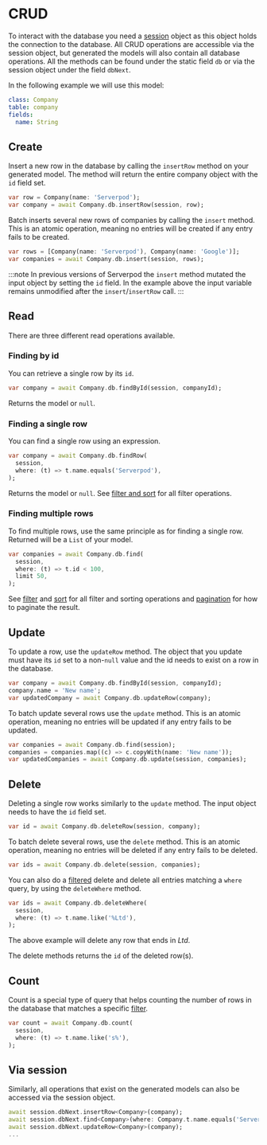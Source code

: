 # CRUD

To interact with the database you need a [session](/concepts/sessions) object as this object holds the connection to the database. All CRUD operations are accessible via the session object, but generated the models will also contain all database operations. All the methods can be found under the static field `db` or via the session object under the field `dbNext`.

In the following example we will use this model:

```yaml
class: Company
table: company
fields:
  name: String
```

## Create

Insert a new row in the database by calling the `insertRow` method on your generated model. The method will return the entire company object with the `id` field set.

```dart
var row = Company(name: 'Serverpod');
var company = await Company.db.insertRow(session, row);
```

Batch inserts several new rows of companies by calling the `insert` method. This is an atomic operation, meaning no entries will be created if any entry fails to be created.

```dart
var rows = [Company(name: 'Serverpod'), Company(name: 'Google')];
var companies = await Company.db.insert(session, rows);
```

:::note
In previous versions of Serverpod the `insert` method mutated the input object by setting the `id` field. In the example above the input variable remains unmodified after the `insert`/`insertRow` call.
:::

## Read

There are three different read operations available.

### Finding by id

You can retrieve a single row by its `id`.

```dart
var company = await Company.db.findById(session, companyId);
```

Returns the model or `null`.

### Finding a single row

You can find a single row using an expression.

```dart
var company = await Company.db.findRow(
  session,
  where: (t) => t.name.equals('Serverpod'),
);
```

Returns the model or `null`. See [filter and sort](/concepts/database/filter-and-sort) for all filter operations.

### Finding multiple rows

To find multiple rows, use the same principle as for finding a single row. Returned will be a `List` of your model.

```dart
var companies = await Company.db.find(
  session,
  where: (t) => t.id < 100,
  limit 50,
);
```

See [filter](/concepts/database/filter) and [sort](/concepts/database/sort) for all filter and sorting operations and [pagination](/concepts/database/pagination) for how to paginate the result.

## Update

To update a row, use the `updateRow` method. The object that you update must have its `id` set to a non-`null` value and the id needs to exist on a row in the database.

```dart
var company = await Company.db.findById(session, companyId);
company.name = 'New name';
var updatedCompany = await Company.db.updateRow(company);
```

To batch update several rows use the `update` method. This is an atomic operation, meaning no entries will be updated if any entry fails to be updated.

```dart
var companies = await Company.db.find(session);
companies = companies.map((c) => c.copyWith(name: 'New name'));
var updatedCompanies = await Company.db.update(session, companies);
```

## Delete

Deleting a single row works similarly to the `update` method. The input object needs to have the `id` field set.

```dart
var id = await Company.db.deleteRow(session, company);
```

To batch delete several rows, use the `delete` method. This is an atomic operation, meaning no entries will be deleted if any entry fails to be deleted.

```dart
var ids = await Company.db.delete(session, companies);
```

You can also do a [filtered](/concepts/database/filter) delete and delete all entries matching a `where` query, by using the `deleteWhere` method.

```dart
var ids = await Company.db.deleteWhere(
  session,
  where: (t) => t.name.like('%Ltd'),
);
```

The above example will delete any row that ends in *Ltd*.

The delete methods returns the `id` of the deleted row(s).

## Count

Count is a special type of query that helps counting the number of rows in the database that matches a specific [filter](/concepts/database/filter).

```dart
var count = await Company.db.count(
  session, 
  where: (t) => t.name.like('s%'),
);
```

## Via session

Similarly, all operations that exist on the generated models can also be accessed via the session object.

```dart
await session.dbNext.insertRow<Company>(company);
await session.dbNext.find<Company>(where: Company.t.name.equals('Serverpod'));
await session.dbNext.updateRow<Company>(company);
...
```
